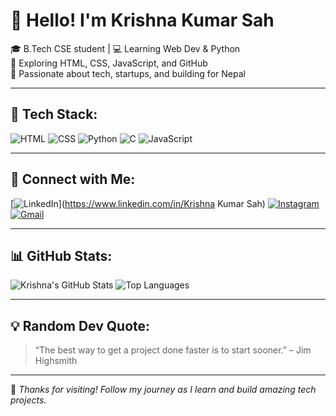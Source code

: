 # 👋 Hello! I'm Krishna Kumar Sah

🎓 B.Tech CSE student | 💻 Learning Web Dev & Python  
🌱 Exploring HTML, CSS, JavaScript, and GitHub  
🚀 Passionate about tech, startups, and building for Nepal

---

## 🔧 Tech Stack:
![HTML](https://img.shields.io/badge/-HTML5-orange?logo=html5)
![CSS](https://img.shields.io/badge/-CSS3-blue?logo=css3)
![Python](https://img.shields.io/badge/-Python-yellow?logo=python)
![C](https://img.shields.io/badge/-C-blue?logo=c)
![JavaScript](https://img.shields.io/badge/-JavaScript-yellow?logo=javascript)

---

## 🔗 Connect with Me:
[![LinkedIn](https://img.shields.io/badge/-LinkedIn-blue?logo=linkedin)](https://www.linkedin.com/in/Krishna Kumar Sah)
[![Instagram](https://img.shields.io/badge/-Instagram-E4405F?logo=instagram&logoColor=white)](https://www.instagram.com/your-username)
[![Gmail](https://img.shields.io/badge/-Gmail-red?logo=gmail&logoColor=white)](mailto:Sahkrishna2026@gmail.com)

---

## 📊 GitHub Stats:
![Krishna's GitHub Stats](https://github-readme-stats.vercel.app/api?username=your-username&show_icons=true&theme=radical)
![Top Languages](https://github-readme-stats.vercel.app/api/top-langs/?username=your-username&layout=compact)

---

## 💡 Random Dev Quote:
> “The best way to get a project done faster is to start sooner.” – Jim Highsmith

---

🌟 *Thanks for visiting! Follow my journey as I learn and build amazing tech projects.*
